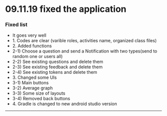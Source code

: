 # 09.11.19 fixed the application

### Fixed list<br>
<ul>
<li>It goes very well</li>
<li>1. Codes are clear (varible roles, activities name, organized class files)</li>
<li>2. Added functions</li>
<li>2-1) Choose a question and send a Notification with two types(send to random one or users all)</li>
<li>2-2) See existing questions and delete them</li>
<li>2-3) See existing feedback and delete them</li>
<li>2-4) See existing tokens and delete them</li>
<li>3. Changed some UIs</li>
<li>3-1) Main buttons</li>
<li>3-2) Average graph</li>
<li>3-3) Some size of layouts</li>
<li>3-4) Removed back buttons</li>
<li>4. Gradle is changed to new android studio version</li>
</ul>

---------------------------------------------------------------------------------------
